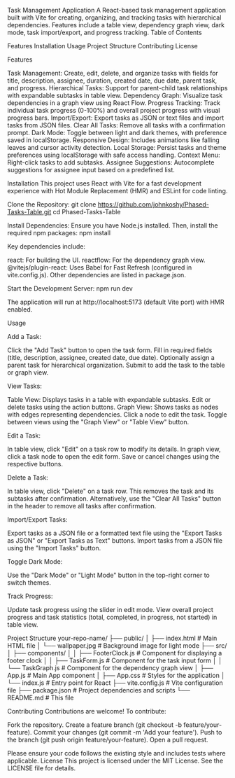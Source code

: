 Task Management Application
A React-based task management application built with Vite for creating, organizing, and tracking tasks with hierarchical dependencies. Features include a table view, dependency graph view, dark mode, task import/export, and progress tracking.
Table of Contents

Features
Installation
Usage
Project Structure
Contributing
License

Features

Task Management: Create, edit, delete, and organize tasks with fields for title, description, assignee, duration, created date, due date, parent task, and progress.
Hierarchical Tasks: Support for parent-child task relationships with expandable subtasks in table view.
Dependency Graph: Visualize task dependencies in a graph view using React Flow.
Progress Tracking: Track individual task progress (0-100%) and overall project progress with visual progress bars.
Import/Export: Export tasks as JSON or text files and import tasks from JSON files.
Clear All Tasks: Remove all tasks with a confirmation prompt.
Dark Mode: Toggle between light and dark themes, with preference saved in localStorage.
Responsive Design: Includes animations like falling leaves and cursor activity detection.
Local Storage: Persist tasks and theme preferences using localStorage with safe access handling.
Context Menu: Right-click tasks to add subtasks.
Assignee Suggestions: Autocomplete suggestions for assignee input based on a predefined list.

Installation
This project uses React with Vite for a fast development experience with Hot Module Replacement (HMR) and ESLint for code linting.

Clone the Repository:
git clone https://github.com/johnkoshy/Phased-Tasks-Table.git
cd Phased-Tasks-Table


Install Dependencies: Ensure you have Node.js installed. Then, install the required npm packages:
npm install

Key dependencies include:

react: For building the UI.
reactflow: For the dependency graph view.
@vitejs/plugin-react: Uses Babel for Fast Refresh (configured in vite.config.js).
Other dependencies are listed in package.json.


Start the Development Server:
npm run dev

The application will run at http://localhost:5173 (default Vite port) with HMR enabled.


Usage

Add a Task:

Click the "Add Task" button to open the task form.
Fill in required fields (title, description, assignee, created date, due date).
Optionally assign a parent task for hierarchical organization.
Submit to add the task to the table or graph view.


View Tasks:

Table View: Displays tasks in a table with expandable subtasks. Edit or delete tasks using the action buttons.
Graph View: Shows tasks as nodes with edges representing dependencies. Click a node to edit the task.
Toggle between views using the "Graph View" or "Table View" button.


Edit a Task:

In table view, click "Edit" on a task row to modify its details.
In graph view, click a task node to open the edit form.
Save or cancel changes using the respective buttons.


Delete a Task:

In table view, click "Delete" on a task row. This removes the task and its subtasks after confirmation.
Alternatively, use the "Clear All Tasks" button in the header to remove all tasks after confirmation.


Import/Export Tasks:

Export tasks as a JSON file or a formatted text file using the "Export Tasks as JSON" or "Export Tasks as Text" buttons.
Import tasks from a JSON file using the "Import Tasks" button.


Toggle Dark Mode:

Use the "Dark Mode" or "Light Mode" button in the top-right corner to switch themes.


Track Progress:

Update task progress using the slider in edit mode.
View overall project progress and task statistics (total, completed, in progress, not started) in table view.



Project Structure
your-repo-name/
├── public/
│   ├── index.html        # Main HTML file
│   └── wallpaper.jpg     # Background image for light mode
├── src/
│   ├── components/
│   │   ├── FooterClock.js  # Component for displaying a footer clock
│   │   ├── TaskForm.js     # Component for the task input form
│   │   └── TaskGraph.js    # Component for the dependency graph view
│   ├── App.js            # Main App component
│   ├── App.css           # Styles for the application
│   └── index.js          # Entry point for React
├── vite.config.js        # Vite configuration file
├── package.json          # Project dependencies and scripts
└── README.md             # This file

Contributing
Contributions are welcome! To contribute:

Fork the repository.
Create a feature branch (git checkout -b feature/your-feature).
Commit your changes (git commit -m 'Add your feature').
Push to the branch (git push origin feature/your-feature).
Open a pull request.

Please ensure your code follows the existing style and includes tests where applicable.
License
This project is licensed under the MIT License. See the LICENSE file for details.
